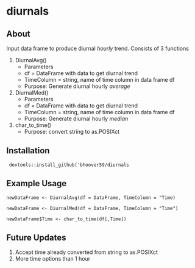 # diurnals
## About
Input data frame to produce diurnal *hourly* trend. Consists of 3 functions
1. DiurnalAvg()
   - Parameters
    - df = DataFrame with data to get diurnal trend
    - TimeColumn = string, name of time column in data frame df
    - Purpose: Generate diurnal hourly *average*
2. DiurnalMed()
   - Parameters
    - df = DataFrame with data to get diurnal trend
    - TimeColumn = string, name of time column in data frame df
    - Purpose: Generate diurnal hourly *median*
3. char_to_time()
   - Purpose: convert string to as.POSIXct
 
 ## Installation
```
 devtools::install_github('bhoover59/diurnals
```

## Example Usage
```
newDataFrame <- DiurnalAvg(df = DataFrame, TimeColumn = "Time)
```
```
newDataFrame <- DiurnalMed(df = DataFrame, TimeColumn = "Time")
```
```
newDataFrame$Time <- char_to_time(df[,Time])
```

## Future Updates
1. Accept time already converted from string to as.POSIXct
2. More time options than 1 hour
  
